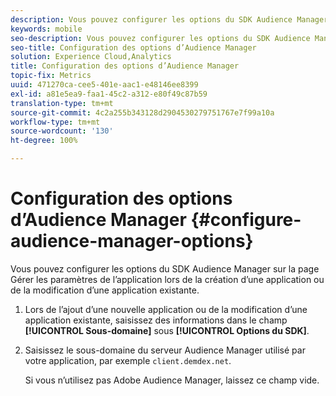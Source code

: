 ```yaml
---
description: Vous pouvez configurer les options du SDK Audience Manager sur la page Gérer les paramètres de l’application lors de la création d’une application ou de la modification d’une application existante.
keywords: mobile
seo-description: Vous pouvez configurer les options du SDK Audience Manager sur la page Gérer les paramètres de l’application lors de la création d’une application ou de la modification d’une application existante.
seo-title: Configuration des options d’Audience Manager
solution: Experience Cloud,Analytics
title: Configuration des options d’Audience Manager
topic-fix: Metrics
uuid: 471270ca-cee5-401e-aac1-e48146ee8399
exl-id: a81e5ea9-faa1-45c2-a312-e80f49c87b59
translation-type: tm+mt
source-git-commit: 4c2a255b343128d2904530279751767e7f99a10a
workflow-type: tm+mt
source-wordcount: '130'
ht-degree: 100%

---
```


# Configuration des options d’Audience Manager {#configure-audience-manager-options}

Vous pouvez configurer les options du SDK Audience Manager sur la page Gérer les paramètres de l’application lors de la création d’une application ou de la modification d’une application existante.

1. Lors de l’ajout d’une nouvelle application ou de la modification d’une application existante, saisissez des informations dans le champ **[!UICONTROL Sous-domaine]** sous **[!UICONTROL Options du SDK]**.

1. Saisissez le sous-domaine du serveur Audience Manager utilisé par votre application, par exemple `client.demdex.net`.

   Si vous n’utilisez pas Adobe Audience Manager, laissez ce champ vide.
